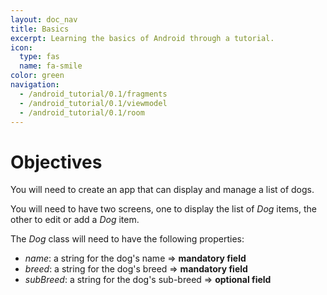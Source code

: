 ```yaml
---
layout: doc_nav
title: Basics
excerpt: Learning the basics of Android through a tutorial.
icon:
  type: fas
  name: fa-smile
color: green
navigation:
  - /android_tutorial/0.1/fragments
  - /android_tutorial/0.1/viewmodel
  - /android_tutorial/0.1/room
---
```


# Objectives

<div class="jumbotron text-left">

You will need to create an app that can display and manage a list of dogs.

You will need to have two screens, one to display the list of _Dog_ items, the other to edit or add a _Dog_ item.

The _Dog_ class will need to have the following properties:

 - _name_: a string for the dog's name => **mandatory field**
 - _breed_: a string for the dog's breed => **mandatory field**
 - _subBreed_: a string for the dog's sub-breed => **optional field**

</div>
<!--stackedit_data:
eyJoaXN0b3J5IjpbNDg4OTI0NTUxXX0=
-->
